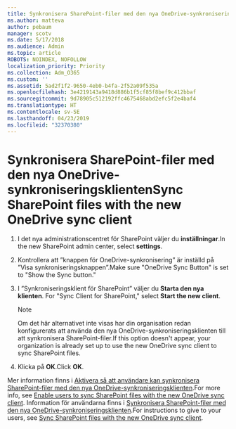 ```yaml
---
title: Synkronisera SharePoint-filer med den nya OneDrive-synkroniseringsklienten
ms.author: matteva
author: pebaum
manager: scotv
ms.date: 5/17/2018
ms.audience: Admin
ms.topic: article
ROBOTS: NOINDEX, NOFOLLOW
localization_priority: Priority
ms.collection: Adm_O365
ms.custom: ''
ms.assetid: 5ad2f1f2-9650-4eb0-b4fa-2f52a09f535a
ms.openlocfilehash: 3e4219143a9418d886b1f5cf85f8bef9c412bbaf
ms.sourcegitcommit: 9d78905c512192ffc4675468abd2efc5f2e4baf4
ms.translationtype: HT
ms.contentlocale: sv-SE
ms.lasthandoff: 04/23/2019
ms.locfileid: "32370380"
---
```

# <a name="sync-sharepoint-files-with-the-new-onedrive-sync-client"></a><span data-ttu-id="19e8f-102">Synkronisera SharePoint-filer med den nya OneDrive-synkroniseringsklienten</span><span class="sxs-lookup"><span data-stu-id="19e8f-102">Sync SharePoint files with the new OneDrive sync client</span></span>

1. <span data-ttu-id="19e8f-103">I det nya administrationscentret för SharePoint väljer du **inställningar**.</span><span class="sxs-lookup"><span data-stu-id="19e8f-103">In the new SharePoint admin center, select **settings**.</span></span>
    
2. <span data-ttu-id="19e8f-104">Kontrollera att ”knappen för OneDrive-synkronisering” är inställd på ”Visa synkroniseringsknappen”.</span><span class="sxs-lookup"><span data-stu-id="19e8f-104">Make sure "OneDrive Sync Button" is set to "Show the Sync button."</span></span>
    
3. <span data-ttu-id="19e8f-105">I ”Synkroniseringsklient för SharePoint” väljer du **Starta den nya klienten**.  </span><span class="sxs-lookup"><span data-stu-id="19e8f-105">For "Sync Client for SharePoint," select **Start the new client**.</span></span>
    
    > [!NOTE]
    > <span data-ttu-id="19e8f-106">Om det här alternativet inte visas har din organisation redan konfigurerats att använda den nya OneDrive-synkroniseringsklienten till att synkronisera SharePoint-filer.</span><span class="sxs-lookup"><span data-stu-id="19e8f-106">If this option doesn't appear, your organization is already set up to use the new OneDrive sync client to sync SharePoint files.</span></span> 
  
4. <span data-ttu-id="19e8f-107">Klicka på **OK**.</span><span class="sxs-lookup"><span data-stu-id="19e8f-107">Click **OK**.</span></span>
    
<span data-ttu-id="19e8f-108">Mer information finns i [Aktivera så att användare kan synkronisera SharePoint-filer med den nya OneDrive-synkroniseringsklienten](https://go.microsoft.com/fwlink/?linkid=866433).</span><span class="sxs-lookup"><span data-stu-id="19e8f-108">For more info, see [Enable users to sync SharePoint files with the new OneDrive sync client](https://go.microsoft.com/fwlink/?linkid=866433).</span></span> <span data-ttu-id="19e8f-109">Information för användarna finns i [Synkronisera SharePoint-filer med den nya OneDrive-synkroniseringsklienten](https://go.microsoft.com/fwlink/?linkid=866427).</span><span class="sxs-lookup"><span data-stu-id="19e8f-109">For instructions to give to your users, see [Sync SharePoint files with the new OneDrive sync client](https://go.microsoft.com/fwlink/?linkid=866427).</span></span>
  

